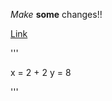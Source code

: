 *Make* **some** changes!!

[Link](https://help.github.com/articles/markdown-basics/)

'''

x = 2 + 2
y = 8


'''

